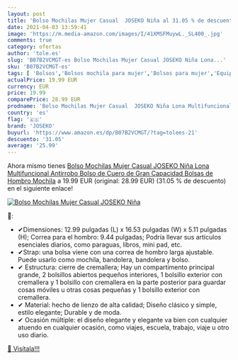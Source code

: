 ```yaml
---
layout: post
title: 'Bolso Mochilas Mujer Casual  JOSEKO Niña al 31.05 % de descuento'
date: 2021-04-03 13:59:41
image: 'https://m.media-amazon.com/images/I/41XMSFMuywL._SL400_.jpg'
comments: true
category: ofertas
author: 'tole.es'
slug: 'B07B2VCMGT-es Bolso Mochilas Mujer Casual JOSEKO Niña Lona...'
sku: 'B07B2VCMGT-es'
tags: [ 'Bolsos','Bolsos mochila para mujer','Bolsos para mujer','Equipaje','Mochilas','Mochilas tipo casual','Shoppers y bolsos de hombro para mujer','Zapatos y complementos','joseko','mochila', ]
actualPrice: 19.99 EUR
currency: EUR
price: 19.99
comparePrice: 28.99 EUR
prodname: 'Bolso Mochilas Mujer Casual  JOSEKO Niña Lona Multifuncional Antirrobo Bolso de Cuero de Gran Capacidad Bolsas de Hombro Mochila'
country: 'es'
flag: '🇪🇸'
brand: 'JOSEKO'
buyurl: 'https://www.amazon.es/dp/B07B2VCMGT/?tag=tolees-21'
descuento: '31.05'
average: '25.99'
---
```


Ahora mismo tienes [Bolso Mochilas Mujer Casual  JOSEKO Niña Lona Multifuncional Antirrobo Bolso de Cuero de Gran Capacidad Bolsas de Hombro Mochila](https://www.amazon.es/dp/B07B2VCMGT/?tag=tolees-21) a 19.99 EUR (original: 28.99 EUR) (31.05 %  de descuento) en el siguiente enlace!

[![Bolso Mochilas Mujer Casual  JOSEKO Niña](https://m.media-amazon.com/images/I/41XMSFMuywL._SL400_.jpg)](https://www.amazon.es/dp/B07B2VCMGT/?tag=tolees-21)

🔎:

- ✔Dimensiones: 12.99 pulgadas (L) x 16.53 pulgadas (W) x 5.11 pulgadas (H); Correa para el hombro: 9.44 pulgadas; Podría llevar sus artículos esenciales diarios, como paraguas, libros, mini pad, etc.
- ✔Strap: una bolsa viene con una correa de hombro larga ajustable. Puede usarlo como mochila, bandolera, bandolera y bolso.
- ✔ Estructura: cierre de cremallera; Hay un compartimento principal grande, 2 bolsillos abiertos pequeños interiores, 1 bolsillo exterior con cremallera y 1 bolsillo con cremallera en la parte posterior para guardar cosas móviles u otras cosas pequeñas y 1 bolsillo exterior con cremallera.
- ✔ Material: hecho de lienzo de alta calidad; Diseño clásico y simple, estilo elegante; Durable y de moda.
- ✔ Ocasión múltiple: el diseño elegante y elegante va bien con cualquier atuendo en cualquier ocasión, como viajes, escuela, trabajo, viaje u otro uso diario.

[🛒 Visítala!!!](https://www.amazon.es/dp/B07B2VCMGT/?tag=tolees-21)
